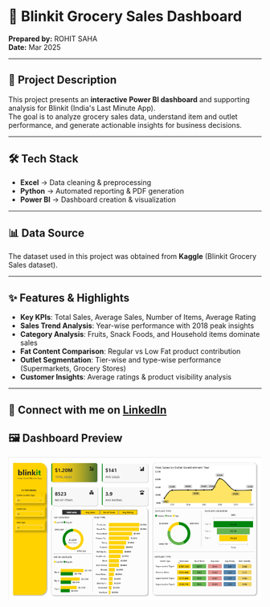 # 🛒 Blinkit Grocery Sales Dashboard

**Prepared by:** ROHIT SAHA  
**Date:** Mar 2025  

---

## 📌 Project Description
This project presents an **interactive Power BI dashboard** and supporting analysis for Blinkit (India's Last Minute App).  
The goal is to analyze grocery sales data, understand item and outlet performance, and generate actionable insights for business decisions.  

---

## 🛠️ Tech Stack
- **Excel** → Data cleaning & preprocessing  
- **Python** → Automated reporting & PDF generation  
- **Power BI** → Dashboard creation & visualization  

---

## 📊 Data Source
The dataset used in this project was obtained from **Kaggle** (Blinkit Grocery Sales dataset).  

---

## ✨ Features & Highlights
- **Key KPIs**: Total Sales, Average Sales, Number of Items, Average Rating  
- **Sales Trend Analysis**: Year-wise performance with 2018 peak insights  
- **Category Analysis**: Fruits, Snack Foods, and Household items dominate sales  
- **Fat Content Comparison**: Regular vs Low Fat product contribution  
- **Outlet Segmentation**: Tier-wise and type-wise performance (Supermarkets, Grocery Stores)  
- **Customer Insights**: Average ratings & product visibility analysis  

---
🔗 Connect with me on [LinkedIn](https://www.linkedin.com/in/rohitsaha91/)
---

## 🖼️ Dashboard Preview
![Blinkit Dashboard](https://github.com/irohitsaha/Blinkit-Grocery-Sales-Dashboard/blob/main/BlinkIT_Dashboard.png)

